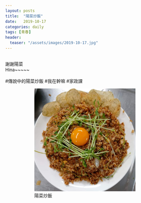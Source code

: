 ```yaml
---
layout: posts
title:  "陽菜炒飯"
date:   2019-10-17
categories: daily
tags: [青春]
header: 
  teaser: "/assets/images/2019-10-17.jpg"
---
```

<br>
謝謝陽菜<br>
Hina~~~~~<br><br>
#傳說中的陽菜炒飯
#我在幹嘛
#家政課<br>

<style>
.center {
    display: flex;
    justify-content: center;
    align-items: center;
    flex-direction: column;
}
</style>

<div class="center">
    <figure>
        <img src="/assets/images/2019-10-17.jpg" style="width:320px;" alt="陽菜炒飯">
        <figcaption>陽菜炒飯</figcaption>
    </figure>
</div>

<!-- <div style="text-align: center;">
    <figure>
        <img src="/assets/images/2019-10-17.jpg" style="width:320px;" alt="陽菜炒飯">
        <figcaption>陽菜炒飯</figcaption>
    </figure>
</div> -->

<!-- <style>
.center {
    display: flex;
    justify-content: center;
}
</style>
<div class="center">
![陽菜炒飯](/assets/images/2019-10-17.jpg){: style="width: 320px;" }
</div>
<figcaption>陽菜炒飯</figcaption><br> -->